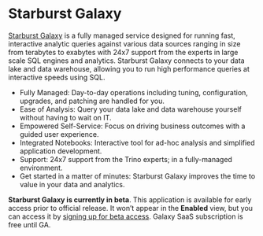 # Starburst Galaxy

[Starburst Galaxy](https://docs.starburst.io/starburst-galaxy/) is a fully managed service designed for running fast, interactive analytic queries against various data sources ranging in size from terabytes to exabytes with 24x7 support from the experts in large scale SQL engines and analytics. Starburst Galaxy connects to your data lake and data warehouse, allowing you to run high performance queries at interactive speeds using SQL.

* Fully Managed: Day-to-day operations including tuning, configuration, upgrades, and patching are handled for you.
* Ease of Analysis: Query your data lake and data warehouse yourself without having to wait on IT.
* Empowered Self-Service: Focus on driving business outcomes with a guided user experience.
* Integrated Notebooks: Interactive tool for ad-hoc analysis and simplified application development.
* Support: 24x7 support from the Trino experts; in a fully-managed environment.
* Get started in a matter of minutes: Starburst Galaxy improves the time to value in your data and analytics.

**Starburst Galaxy is currently in beta**. This application is available for early access prior to official release. It won’t appear in the **Enabled** view, but you can access it by [signing up for beta access](https://www.starburst.io/platform/starburst-galaxy/). Galaxy SaaS subscription is free until GA.
